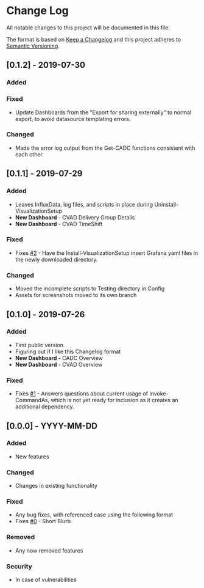 # Change Log

All notable changes to this project will be documented in this file.

The format is based on [Keep a Changelog](http://keepachangelog.com/) and this project adheres to [Semantic Versioning](http://semver.org/).

## [0.1.2] - 2019-07-30

### Added

### Fixed

- Update Dashboards from the "Export for sharing externally" to normal export, to avoid datasource templating errors.

### Changed

- Made the error log output from the Get-CADC functions consistent with each other.

## [0.1.1] - 2019-07-29

### Added

- Leaves InfluxData, log files, and scripts in place during Uninstall-VisualizationSetup
- **New Dashboard** - CVAD Delivery Group Details
- **New Dashboard** - CVAD TimeShift

### Fixed

- Fixes [#2](https://github.com/littletoyrobots/EUCMonitoringRedux/issues/2) - Have the Install-VisualizationSetup insert Grafana yaml files in the newly downloaded directory.

### Changed

- Moved the incomplete scripts to Testing directory in Config
- Assets for screenshots moved to its own branch

## [0.1.0] - 2019-07-26

### Added

- First public version.
- Figuring out if I like this Changelog format
- **New Dashboard** - CADC Overview
- **New Dashboard** - CVAD Overview

### Fixed

- Fixes [#1](https://github.com/littletoyrobots/EUCMonitoringRedux/issues/1) - Answers questions about current usage of Invoke-CommandAs, which is not yet ready for inclusion as it creates an additional dependency.

## [0.0.0] - YYYY-MM-DD

### Added

- New features

### Changed

- Changes in existing functionality

### Fixed

- Any bug fixes, with referenced case using the following format
- Fixes [#0](https://github.com/littletoyrobots/EUCMonitoringRedux/issues/0) - Short Blurb

### Removed

- Any now removed features

### Security

- In case of vulnerabilities
